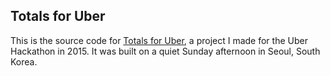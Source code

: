 ## Totals for Uber

This is the source code for [Totals for Uber](https://uber.totals.io/), a project I made for the Uber Hackathon in 2015. It was built on a quiet Sunday afternoon in Seoul, South Korea.